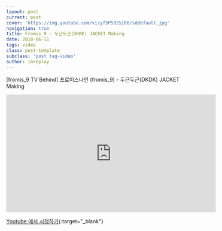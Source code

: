 ```yaml
---
layout: post
current: post
cover: 'https://img.youtube.com/vi/yf5P592SiR0/sddefault.jpg'
navigation: true
title: Fromis_9 - 두근두근(DKDK) JACKET Making
date: 2018-06-11
tags: video
class: post-template
subclass: 'post tag-video'
author: imreplay
---
```



[fromis_9 TV Behind] 프로미스나인 (fromis_9) - 두근두근(DKDK) JACKET Making 

<iframe width="560" height="315" src="https://www.youtube.com/embed/yf5P592SiR0?rel=0" frameborder="0" allow="autoplay; encrypted-media" allowfullscreen></iframe>

[Youtube 에서 시청하기](https://www.youtube.com/watch?v=yf5P592SiR0){:target="_blank"}
